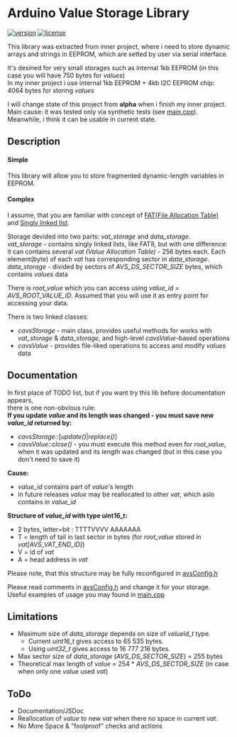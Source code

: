 <!---
 Copyright (c) 2018 ace (https://github.com/ru-ace)
 
 This software is released under the MIT License.
 https://opensource.org/licenses/MIT
-->
# Arduino Value Storage Library

[![version][version-badge]][CHANGELOG] [![license][license-badge]][LICENSE]

This library was extracted from inner project, where i need to store dynamic arrays and strings in EEPROM, which are setted by user via serial interface.

It's desined for very small storages such as internal 1kb EEPROM (in this case you will have 750 bytes for *values*)<br/> 
In my inner project i use internal 1kb EEPROM + 4kb I2C EEPROM chip: 4064 bytes for storing *values*

I will change state of this project from **alpha**  when i finish my inner project.<br/> 
Main cause: it was tested only via synthetic tests (see [main.cpp]).<br/>
Meanwhile, i think it can be usable in current state.<br/> 

## Description

#### Simple

This library will allow you to store fragmented dynamic-length variables in EEPROM. 

#### Complex

I assume, that you are familiar with concept of [FAT(File Allocation Table)](https://en.wikipedia.org/wiki/Design_of_the_FAT_file_system#FAT) and [Singly linked list](https://en.wikipedia.org/wiki/Linked_list#Singly_linked_list).

Storage devided into two parts: *vat_storage* and *data_storage*.<br/>
*vat_storage* - contains singly linked lists, like FAT8, but with one difference: it can contains several *vat (Value Allocation Table)* - 256 bytes each. Each element(byte) of each *vat* has corresponding sector in *data_storage*.<br/>
*data_storage* - divided by sectors of *AVS_DS_SECTOR_SIZE* bytes, which contains *values* data

There is *root_value* which you can access using *value_id = AVS_ROOT_VALUE_ID*. Assumed that you will use it as entry point for accessing your data. 

There is two linked classes:
* *cavsStorage* - main class, provides useful methods for works with *vat_storage* & *data_storage*, and high-level *cavsValue*-based operations
* *cavsValue* - provides file-liked operations to access and modify *values* data


## Documentation

In first place of TODO list, but if you want try this lib before documentation appears,<br/>there is one non-obvious rule:<br/>
**If you update *value* and its length was changed - you must save new *value_id* returned by:** 

* *cavsStorage::*[*update()*|*replace()*]
* *cavsValue::close()* - you must execute this method even for *root_value*, when it was updated and its length was changed (but in this case you don't need to save it)  

**Cause:** 

* *value_id* contains part of *value*'s length
* in future releases *value* may be reallocated to other *vat*, which aslo contains in *value_id* 

**Structure of *value_id* with type uint16_t:** 

* 2 bytes, letter=bit : TTTTVVVV AAAAAAA
* T = length of tail in last sector in bytes (for *root_value* stored in *vat[AVS_VAT_END_ID]*)
* V = id of *vat* 
* A = head address in *vat* 

Please note, that this structure may be fully reconfigured in [avsConfig.h]

Please read comments in [avsConfig.h] and change it for your storage.<br/>
Useful examples of usage you may found in [main.cpp]

## Limitations

* Maximum size of *data_storage* depends on size of *valueid_t* type.
  * Current *uint16_t* gives access to 65 535 bytes.
  * Using *uint32_t* gives access to 16 777 216 bytes.
* Max sector size of *data_storage* (*AVS_DS_SECTOR_SIZE*) = 255 bytes
* Theoretical max length of *value* = 254 * *AVS_DS_SECTOR_SIZE* (in case when only one *value* used *vat*)

## ToDo

* Documentation/JSDoc
* Reallocation of *value* to new *vat* when there no space in current *vat*.
* No More Space & "foolproof" checks and actions


[CHANGELOG]: ./CHANGELOG.md
[LICENSE]: ./LICENSE
[version-badge]: https://img.shields.io/badge/version-0.9.0_alpha-red.svg
[license-badge]: https://img.shields.io/badge/license-MIT-blue.svg
[avsConfig.h]: ./src/avsConfig.h
[main.cpp]: ./src/main.cpp
